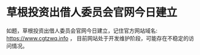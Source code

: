 # 草根投资出借人委员会官网今日建立

如题，草根投资出借人委员会官网今日建立，记住官方网站域名: https://www.cgtzwq.info ， 目前网站处于开发维护阶段，可能存在不稳定的访问情况。
